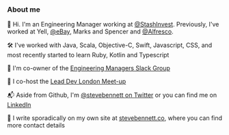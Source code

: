 ### About me

👋 Hi. I'm an Engineering Manager working at [@StashInvest](http://github.com/StashInvest). Previously, I've worked at Yell, [@eBay](https://github.com/ebay), Marks and Spencer and [@Alfresco](https://github.com/Alfresco).

🛠 I've worked with Java, Scala, Objective-C, Swift, Javascript, CSS, and most recently started to learn Ruby, Kotlin and Typescript

💬 I'm co-owner of the [Engineering Managers Slack Group](https://engmanagers.github.com)

📢 I co-host the [Lead Dev London Meet-up](https://www.meetup.com/LeadDev-Meetup-London/)

📬 Aside from Github, I'm [@stevebennett on Twitter](https://twitter.com/stevebennett) or you can find me on [LinkedIn](https://www.linkedin.com/in/stebennett/)

📝 I write sporadically on my own site at [stevebennett.co](https://stevebennett.co), where you can find more contact details
